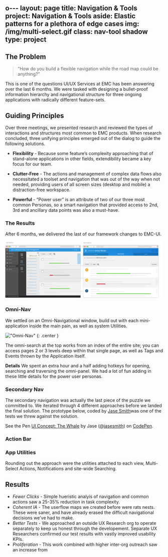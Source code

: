 o---
layout: page
title: Navigation & Tools
project: Navigation & Tools
aside: Elastic patterns for a plethora of edge cases
img: /img/multi-select.gif
class: nav-tool shadow
type: project
---

## The Problem

> ”How do you build a flexible navigation while the road map could be anything?”

This is one of the questions UI/UX Services at EMC has been answering over the last 6 months. We were tasked with designing a bullet-proof information hierarchy and navigational structure for three ongoing applications with radically different feature-sets.

## Guiding Principles
Over three meetings, we presented research and reviewed the types of interactions and structures most common to EMC products. When research concluded, three unifying principles emerged out of the dialog to guide the following solutions.

- **Flexibility** - Because some feature’s complexity approaching that of stand-alone applications in other fields, extendibility became a key focus for our team.

- **Clutter-Free** - The actions and management of complex data flows also necessitated a toolset and navigation that was out of the way when not needed, providing users of all screen sizes (desktop and mobile) a distraction-free workspace.

- **Powerful** - “Power user” is an attribute of two of our three most common Personas, so a smart navigation that provided access to 2nd, 3rd and ancillary data points was also a must-have.



<!-- ### Methodology

<div class="wide" markdown="0">
    <div class="grid">
        <div>
            <h5>Audit</h5>
            <img src="img/method-audit.png">
            <p>Over email and confluence, we pulled a full audit of the applications using EMC-UI.</p>
        </div>
        <div>
            <h5>Feature Mapping</h5>
            <img src="img/method-feature.png">
            <p>Over whiteboards and Sketch, we laid out maps of each application. We circled common patterns and data structures and used those as starting points to design from.</p>
        </div>

        <div>
            <h5>Research</h5>
            <img src="img/method-research.png">
            <p>Prototyping and research into context, as well as</p>
        </div>

        <div>
            <h5>Testing</h5>
            <img src="img/method-test.png">
            <p>This is the text here, this is what we're talking now.</p>
        </div>     
    </div>   
</div> -->

### The Results
After 6 months, we delivered the last of our framework changes to EMC-UI.

<div class="stretch" markdown="0">
    <img alt="The Finished Product" src="img/old-and-new.svg" />
</div>



### Omni-Nav
We settled on an Omni-Navigational window, build out with each mini-application inside the main pain, as well as system Utilities.

!["Omni-Nav"](img/omni-menu.gif)
{: .center }

The omni-search at the top works from an index of the entire site; you can access pages 2 or 3 levels deep within that single page, as well as Tags and Events thrown by the Application itself.

**Details** We spent an extra hour and a half adding hotkeys  for opening, searching and traversing the omni-panel. We had a lot of fun adding in these little details for the power user personas.

### Secondary Nav
The secondary navigation was actually the last piece of the puzzle we committed to. We iterated through 4 different approaches before we landed the final solution. The prototype below, coded by <a href="codepen.com/jasesmith">Jase Smith</a>was one of the tests we threw against the solution.

<div class="wide" markdown="0">
<p data-height="680" data-theme-id="light" data-slug-hash="RraJwJ" data-default-tab="result" data-user="jasesmith" data-embed-version="2" class="codepen">See the Pen <a href="http://codepen.io/jasesmith/pen/RraJwJ/">UI Concept: The Whale</a> by Jase (<a href="http://codepen.io/jasesmith">@jasesmith</a>) on <a href="http://codepen.io">CodePen</a>.</p>
<script async src="//assets.codepen.io/assets/embed/ei.js"></script>
</div>

### Action Bar


### App Utilities
Rounding out the approach were the utilities attached to each view, Multi-Select Actions, Notifications and site-wide Searching.

<!-- !("Multi-Select")["/img/multi-select.gif"] !("Notitication Center")["/img/nc.gif"] !("Omni-Search")["/img/o-s.gif"] -->


<!-- {: .wide }
<span>Testing, this is a test, test cool.</span> <span> Testing 2.</span>
{: .block .wide } -->

## Results
- *Fewer Clicks* - Simple hueristic analyis of navigation and common actions saw a 25-35% reduction in task complexity.
- *Coherent IA* - The userflow maps we created before were rats nests. These were saner, and have already erased the difficult navigational decisions we've had to make.
- *Better Tests* - We approached an outside UX Research org to operate separately to keep us honest through the developement. Separate UX Researchers confirmed our test results with vastly improved usability KPIs.
- *Proliferation* - This work combined with higher inter-org outreach saw an increase from
